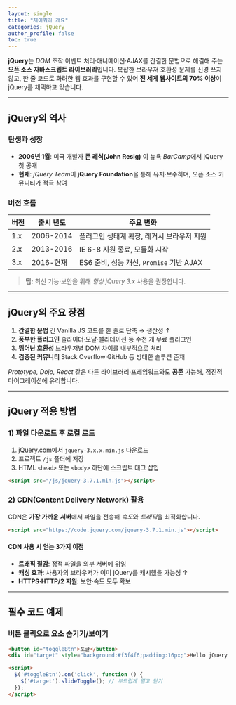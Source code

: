 ```yaml
---
layout: single
title: "제이쿼리 개요"
categories: jQuery
author_profile: false
toc: true
---
```


**jQuery**는 *DOM* 조작·이벤트 처리·애니메이션·AJAX를 간결한 문법으로 해결해 주는 **오픈 소스 자바스크립트 라이브러리**입니다. 복잡한 브라우저 호환성 문제를 신경 쓰지 않고, 한 줄 코드로 화려한 웹 효과를 구현할 수 있어 **전 세계 웹사이트의 70% 이상**이 jQuery를 채택하고 있습니다.

------

## jQuery의 역사

### 탄생과 성장

- **2006년 1월**: 미국 개발자 **존 레식(John Resig)** 이 뉴욕 *BarCamp*에서 jQuery 첫 공개
- **현재**: *jQuery Team*이 **jQuery Foundation**을 통해 유지·보수하며, 오픈 소스 커뮤니티가 적극 참여

### 버전 흐름

| 버전 | 출시 년도 | 주요 변화                                  |
| ---- | --------- | ------------------------------------------ |
| 1.x  | 2006-2014 | 플러그인 생태계 확장, 레거시 브라우저 지원 |
| 2.x  | 2013-2016 | IE 6-8 지원 종료, 모듈화 시작              |
| 3.x  | 2016-현재 | ES6 준비, 성능 개선, `Promise` 기반 AJAX   |



> **팁:** 최신 기능·보안을 위해 *항상 jQuery 3.x* 사용을 권장합니다.

------

## jQuery의 주요 장점

1. **간결한 문법**
    긴 Vanilla JS 코드를 한 줄로 단축 → 생산성 ↑
2. **풍부한 플러그인**
    슬라이더·모달·밸리데이션 등 수천 개 무료 플러그인
3. **뛰어난 호환성**
    브라우저별 DOM 차이를 내부적으로 처리
4. **검증된 커뮤니티**
    Stack Overflow·GitHub 등 방대한 솔루션 존재

*Prototype, Dojo, React* 같은 다른 라이브러리·프레임워크와도 **공존** 가능해, 점진적 마이그레이션에 유리합니다.

------

## jQuery 적용 방법

### 1) 파일 다운로드 후 로컬 로드

1. [jQuery.com](https://jquery.com/)에서 `jquery-3.x.x.min.js` 다운로드
2. 프로젝트 `/js` 폴더에 저장
3. HTML `<head>` 또는 `<body>` 하단에 스크립트 태그 삽입

```html
<script src="/js/jquery-3.7.1.min.js"></script>
```

### 2) CDN(Content Delivery Network) 활용

CDN은 **가장 가까운 서버**에서 파일을 전송해 *속도*와 *트래픽*을 최적화합니다.

```html
<script src="https://code.jquery.com/jquery-3.7.1.min.js"></script>
```

#### CDN 사용 시 얻는 3가지 이점

- **트래픽 절감**: 정적 파일을 외부 서버에 위임
- **캐싱 효과**: 사용자의 브라우저가 이미 jQuery를 캐시했을 가능성 ↑
- **HTTPS·HTTP/2 지원**: 보안·속도 모두 확보

------

## 필수 코드 예제

### 버튼 클릭으로 요소 숨기기/보이기

```html
<button id="toggleBtn">토글</button>
<div id="target" style="background:#f3f4f6;padding:16px;">Hello jQuery!</div>

<script>
  $('#toggleBtn').on('click', function () {
    $('#target').slideToggle(); // 부드럽게 열고 닫기
  });
</script>
```